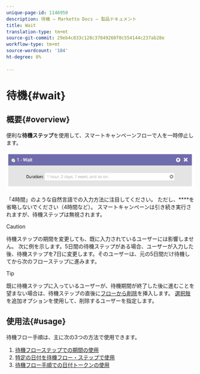 ```yaml
---
unique-page-id: 1146950
description: 待機 — Marketto Docs — 製品ドキュメント
title: Wait
translation-type: tm+mt
source-git-commit: 29eb4c833c128c37849260f0c554144c237ab28e
workflow-type: tm+mt
source-wordcount: '184'
ht-degree: 0%

---
```



# 待機{#wait}

## 概要{#overview}

便利な&#x200B;**待機ステップ**&#x200B;を使用して、スマートキャンペーンフローで人を一時停止します。

![](assets/wait-overview.png)

「4時間」のような自然言語での入力方法に注目してください。 ただし、****&#x200B;を省略しないでください（4時間など）。 スマートキャンペーンは引き続き実行されますが、待機ステップは無視されます。

>[!CAUTION]
>
>待機ステップの期間を変更しても、既に入力されているユーザーには影響しません。 次に例を示します。5日間の待機ステップがある場合、ユーザーが入力した後、待機ステップを7日に変更します。そのユーザーは、元の5日間だけ待機してから次のフローステップに進みます。

>[!TIP]
>
>既に待機ステップに入っているユーザーが、待機期間が終了した後に進むことを望まない場合は、待機ステップの直後に[フローから削除](/help/marketo/product-docs/core-marketo-concepts/smart-campaigns/flow-actions/remove-from-flow.md)を挿入します。 [選択肢](/help/marketo/product-docs/core-marketo-concepts/smart-campaigns/flow-actions/use-add-choice-in-a-flow-step.md)を追加オプションを使用して、削除するユーザーを指定します。

## 使用法{#usage}

待機フロー手順は、主に次の3つの方法で使用できます。

1. [待機フローステップでの期間の使用](/help/marketo/product-docs/core-marketo-concepts/smart-campaigns/flow-actions/wait/use-a-duration-in-a-wait-flow-step.md)
1. [特定の日付を待機フロー・ステップで使用](/help/marketo/product-docs/core-marketo-concepts/smart-campaigns/flow-actions/wait/use-a-specific-date-in-a-wait-flow-step.md)
1. [待機フロー手順での日付トークンの使用](/help/marketo/product-docs/core-marketo-concepts/smart-campaigns/flow-actions/wait/use-a-date-token-in-a-wait-flow-step.md)

